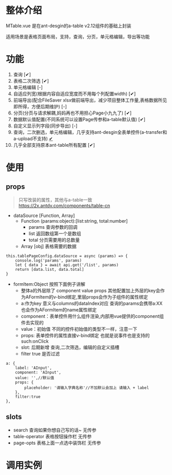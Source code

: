 # 整体介绍
MTable.vue 是在ant-desgin的a-table v2.12组件的基础上封装

适用场景是表格页面布局，支持，查询，分页，单元格编辑，导出等功能

# 功能
1. 查询 [✔]
2. 表格二次筛选 [✔]
3. 单元格编辑 [-]
4. 自适应列宽(根据内容自适应宽度而不用每个列配置width) [✔]
5. 前端导出(配合FileSaver xlsx做前端导出，减少项目整体工作量,表格数据所见即所得，方便后期维护) [-]
6. 分页(分页与请求解耦,妈妈再也不用担心Page小九九了) [✔]
7. 数据默认值配置(不同系统可以设置Page传参和a-table默认值) [✔]
8. 自定义显示列字段(同步导出) [-]
9. 查询，二次删选，单元格编辑，几乎支持ant-desgin全表单控件(a-transfer和a-upload不支持) [✔](单元格编辑还未完成)
10. 几乎全部支持原本ant-table所有配置 [✔]


# 使用
## props

> 只写改装的属性，其他与a-table一致
> https://2x.antdv.com/components/table-cn

- dataSource [Function, Array]
  - Function  (params:object):[list:string, total:number]
    - params 查询参数的回调
    - list 返回数组第一个是数组
    - total 分页需要用的总数量
  - Array [obj] 表格需要的数据
```
this.tablePageConfig.dataSource = async (params) => {
    console.log('params', params)
    let { data } = await api.get('/list', params)
    return [data.list, data.total]
}
```
- formItem:Object 按照下面例子讲解
  - 整体a的外层除了 component value props 其他配置加上外层的key会作为AFormItem的v-bind绑定,里层props会作为子组件的属性绑定
  - a:作为key 意义与columns的dataIndex对应 查询的params会携带a:XX 也会作为AFormItem的name属性绑定
  - component：表单控件用什么组件渲染,内部用vue提供的component组件去实现的
  - value：初始值 不同的控件初始值的类型不一样，注意一下
  - props: 表单控件的属性直接v-bind绑定  也就是说事件也是支持的 such:onClick
  - slot: 后期新增 查询,二次筛选，编辑的自定义插槽
  - filter true 是否过滤
```
a: {
    label: 'AInput',
    component: 'AInput',
    value: '',//默认值
    props: {
        placeholder: '请输入字典名称'//不加默认会加上 请输入 + label
    },
    filter:true
},
```
## slots

- search 查询如果你想自己写的话~ 无传参
- table-operator 表格按钮操作栏  无传参
- page-opts 表格上面一点选中装饰栏 无传参


# 调用实例

